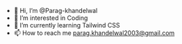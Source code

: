 - 👋 Hi, I’m @Parag-khandelwal
- 👀 I’m interested in Coding
- 🌱 I’m currently learning Tailwind CSS
- 📫 How to reach me parag.khandelwal2003@gmail.com 


<!---
Parag-khandelwal/Parag-khandelwal is a ✨ special ✨ repository because its `README.md` (this file) appears on your GitHub profile.
You can click the Preview link to take a look at your changes.
--->
